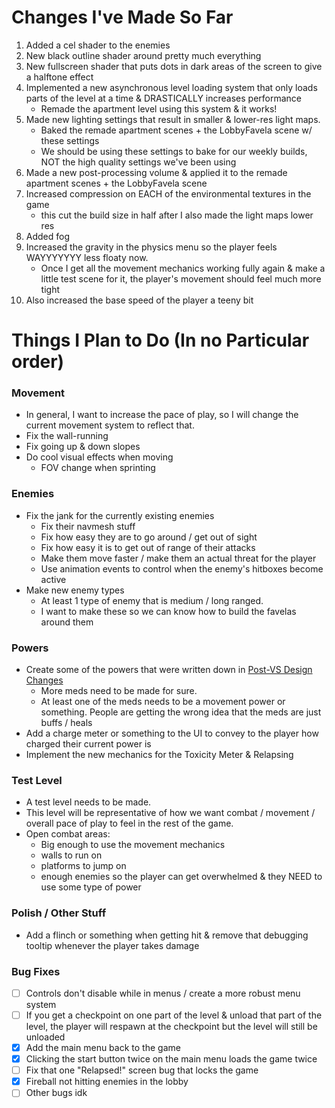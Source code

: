 # Changes I've Made So Far
1. Added a cel shader to the enemies
2. New black outline shader around pretty much everything
3. New fullscreen shader that puts dots in dark areas of the screen to give a halftone effect
4. Implemented a new asynchronous level loading system that only loads parts of the level at a time & DRASTICALLY increases performance
	- Remade the apartment level using this system & it works!
5. Made new lighting settings that result in smaller & lower-res light maps.
	- Baked the remade apartment scenes + the LobbyFavela scene w/ these settings
	- We should be using these settings to bake for our weekly builds, NOT the high quality settings we've been using
6. Made a new post-processing volume & applied it to the remade apartment scenes + the LobbyFavela scene
7. Increased compression on EACH of the environmental textures in the game
	- this cut the build size in half after I also made the light maps lower res
8. Added fog
9. Increased the gravity in the physics menu so the player feels WAYYYYYYY less floaty now.
	- Once I get all the movement mechanics working fully again & make a little test scene for it, the player's movement should feel much more tight
10. Also increased the base speed of the player a teeny bit

# Things I Plan to Do (In no Particular order)

### Movement
- In general, I want to increase the pace of play, so I will change the current movement system to reflect that.
- Fix the wall-running
- Fix going up & down slopes
- Do cool visual effects when moving
	- FOV change when sprinting

### Enemies
- Fix the jank for the currently existing enemies
	- Fix their navmesh stuff
	- Fix how easy they are to go around / get out of sight
	- Fix how easy it is to get out of range of their attacks
	- Make them move faster / make them an actual threat for the player
	- Use animation events to control when the enemy's hitboxes become active
- Make new enemy types
	- At least 1 type of enemy that is medium / long ranged.
	- I want to make these so we can know how to build the favelas around them

### Powers
- Create some of the powers that were written down in [Post-VS Design Changes](<../../Documentation/Post-VS Design Changes.md>)
	- More meds need to be made for sure.
	- At least one of the meds needs to be a movement power or something. People are getting the wrong idea that the meds are just buffs / heals
- Add a charge meter or something to the UI to convey to the player how charged their current power is
- Implement the new mechanics for the Toxicity Meter & Relapsing

### Test Level
- A test level needs to be made.
- This level will be representative of how we want combat / movement / overall pace of play to feel in the rest of the game.
- Open combat areas:
	- Big enough to use the movement mechanics
	- walls to run on
	- platforms to jump on
	- enough enemies so the player can get overwhelmed & they NEED to use some type of power

### Polish / Other Stuff
- Add a flinch or something when getting hit & remove that debugging tooltip whenever the player takes damage

### Bug Fixes
- [ ] Controls don't disable while in menus / create a more robust menu system
- [ ] If you get a checkpoint on one part of the level & unload that part of the level, the player will respawn at the checkpoint but the level will still be unloaded
- [x] Add the main menu back to the game
- [x] Clicking the start button twice on the main menu loads the game twice
- [ ] Fix that one "Relapsed!" screen bug that locks the game
- [x] Fireball not hitting enemies in the lobby
- [ ] Other bugs idk
